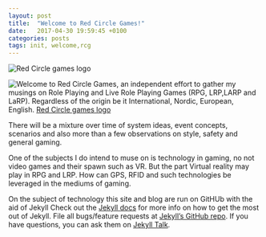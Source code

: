 ```yaml
---
layout: post
title:  "Welcome to Red Circle Games!"
date:   2017-04-30 19:59:45 +0100
categories: posts
tags: init, welcome,rcg
---
```

![Red Circle games logo](http://redcirclegames.co.uk/assets/images/rcg-fb-180x180.jpg)

<img src='http://redcirclegames.co.uk/assets/images/rcg-fb-180x180.jpg' style='float:left' /> Welcome to Red Circle Games, an independent effort to gather my musings on Role Playing and Live Role Playing Games (RPG, LRP,LARP and LaRP). Regardless of the origin be it International, Nordic, European, English.
[Red Circle games logo](http://redcirclegames.co.uk/assets/images/rcg-fb-180x180.jpg)

There will be a mixture over time of system ideas, event concepts, scenarios and also more than a few observations on style, safety and general gaming.

One of the subjects I do intend to muse on is technology in gaming, no not video games and their spawn such as VR. But the part Virtual reality may play in RPG and LRP. How can GPS, RFID and such technologies be leveraged in the mediums of gaming.

On the subject of technology this site and blog are run on GitHUb with the aid of Jekyll Check out the [Jekyll docs][jekyll-docs] for more info on how to get the most out of Jekyll. File all bugs/feature requests at [Jekyll’s GitHub repo][jekyll-gh]. If you have questions, you can ask them on [Jekyll Talk][jekyll-talk].

[jekyll-docs]: https://jekyllrb.com/docs/home
[jekyll-gh]:   https://github.com/jekyll/jekyll
[jekyll-talk]: https://talk.jekyllrb.com/
